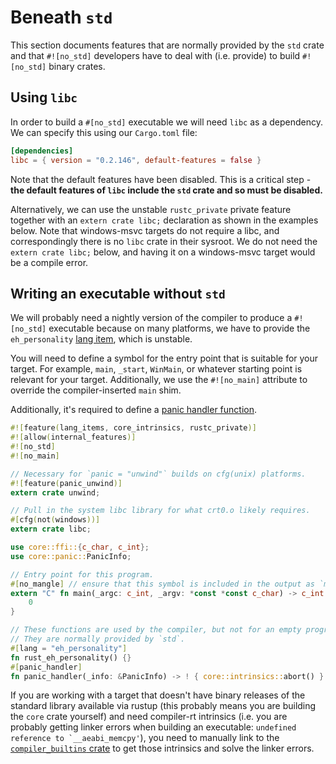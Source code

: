 # Beneath `std`

This section documents features that are normally provided by the `std` crate and
that `#![no_std]` developers have to deal with (i.e. provide) to build
`#![no_std]` binary crates.

## Using `libc`

In order to build a `#[no_std]` executable we will need `libc` as a dependency.
We can specify this using our `Cargo.toml` file:

```toml
[dependencies]
libc = { version = "0.2.146", default-features = false }
```

Note that the default features have been disabled. This is a critical step -
**the default features of `libc` include the `std` crate and so must be
disabled.**

Alternatively, we can use the unstable `rustc_private` private feature together
with an `extern crate libc;` declaration as shown in the examples below. Note that
windows-msvc targets do not require a libc, and correspondingly there is no `libc`
crate in their sysroot. We do not need the `extern crate libc;` below, and having it
on a windows-msvc target would be a compile error.

## Writing an executable without `std`

We will probably need a nightly version of the compiler to produce
a `#![no_std]` executable because on many platforms, we have to provide the
`eh_personality` [lang item], which is unstable.

You will need to define a symbol for the entry point that is suitable for your target. For example, `main`, `_start`, `WinMain`, or whatever starting point is relevant for your target. Additionally, we use the `#![no_main]` attribute to override the compiler-inserted `main` shim.

Additionally, it's required to define a [panic handler function](panic-handler.html).

```rust
#![feature(lang_items, core_intrinsics, rustc_private)]
#![allow(internal_features)]
#![no_std]
#![no_main]

// Necessary for `panic = "unwind"` builds on cfg(unix) platforms.
#![feature(panic_unwind)]
extern crate unwind;

// Pull in the system libc library for what crt0.o likely requires.
#[cfg(not(windows))]
extern crate libc;

use core::ffi::{c_char, c_int};
use core::panic::PanicInfo;

// Entry point for this program.
#[no_mangle] // ensure that this symbol is included in the output as `main`
extern "C" fn main(_argc: c_int, _argv: *const *const c_char) -> c_int {
    0
}

// These functions are used by the compiler, but not for an empty program like this.
// They are normally provided by `std`.
#[lang = "eh_personality"]
fn rust_eh_personality() {}
#[panic_handler]
fn panic_handler(_info: &PanicInfo) -> ! { core::intrinsics::abort() }
```

If you are working with a target that doesn't have binary releases of the
standard library available via rustup (this probably means you are building the
`core` crate yourself) and need compiler-rt intrinsics (i.e. you are probably
getting linker errors when building an executable:
``undefined reference to `__aeabi_memcpy'``), you need to manually link to the
[`compiler_builtins` crate] to get those intrinsics and solve the linker errors.

[`compiler_builtins` crate]: https://crates.io/crates/compiler_builtins
[lang item]: https://doc.rust-lang.org/nightly/unstable-book/language-features/lang-items.html

